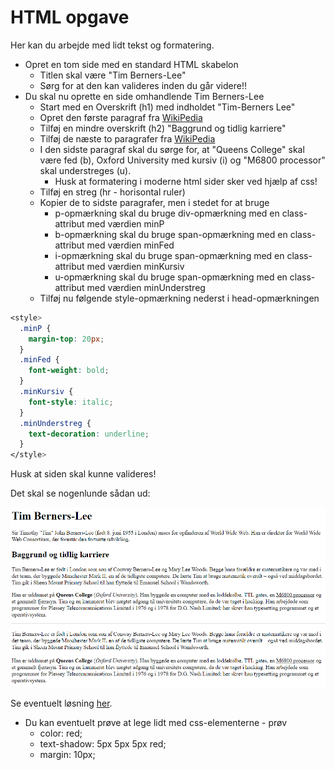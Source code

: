 # HTML opgave

Her kan du arbejde med lidt tekst og formatering.

- Opret en tom side med en standard HTML skabelon 
    - Titlen skal være "Tim Berners-Lee"
    - Sørg for at den kan valideres inden du går videre!!
- Du skal nu oprette en side omhandlende Tim Berners-Lee
    - Start med en Overskrift (h1) med indholdet "Tim-Berners Lee"
    - Opret den første paragraf fra [WikiPedia](https://da.wikipedia.org/wiki/Tim_Berners-Lee)
    - Tilføj en mindre overskrift (h2) "Baggrund og tidlig karriere"
    - Tilføj de næste to paragrafer fra [WikiPedia](https://da.wikipedia.org/wiki/Tim_Berners-Lee)
    - I den sidste paragraf skal du sørge for, at "Queens College" skal være fed (b), Oxford University med kursiv (i) og "M6800 processor" skal understreges (u).
        - Husk at formatering i moderne html sider sker ved hjælp af css!
    - Tilføj en streg (hr - horisontal ruler)
    - Kopier de to sidste paragrafer, men i stedet for at bruge
        - p-opmærkning skal du bruge div-opmærkning med en class-attribut med værdien minP
        - b-opmærkning skal du bruge span-opmærkning med en class-attribut med værdien minFed
        - i-opmærkning skal du bruge span-opmærkning med en class-attribut med værdien minKursiv
        - u-opmærkning skal du bruge span-opmærkning med en class-attribut med værdien minUnderstreg
    - Tilføj nu følgende style-opmærkning nederst i head-opmærkningen
      
```css
<style>
  .minP {
    margin-top: 20px;
  }
  .minFed {
    font-weight: bold;
  }
  .minKursiv {
    font-style: italic;
  }
  .minUnderstreg {
    text-decoration: underline;
  }
</style>
```

Husk at siden skal kunne valideres! 


Det skal se nogenlunde sådan ud:

![](tekst.png)


Se eventuelt løsning [her](index.html).

- Du kan eventuelt prøve at lege lidt med css-elementerne - prøv
  - color: red;
  - text-shadow: 5px 5px 5px red;
  - margin: 10px;
